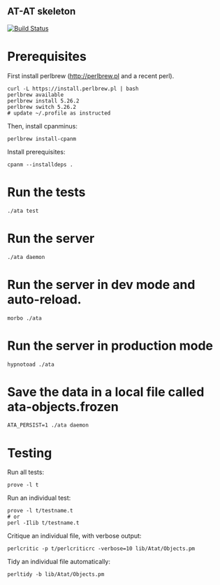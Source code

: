 ## AT-AT skeleton

[![Build Status](https://travis-ci.org/dod-ccpo/skel.svg?branch=master)](https://travis-ci.org/dod-ccpo/skel)

# Prerequisites

First install perlbrew (http://perlbrew.pl and a recent perl).

    curl -L https://install.perlbrew.pl | bash
    perlbrew available
    perlbrew install 5.26.2
    perlbrew switch 5.26.2
    # update ~/.profile as instructed

Then, install cpanminus:

    perlbrew install-cpanm

Install prerequisites:

    cpanm --installdeps .

# Run the tests

    ./ata test

# Run the server

    ./ata daemon

# Run the server in dev mode and auto-reload.

    morbo ./ata

# Run the server in production mode

    hypnotoad ./ata

# Save the data in a local file called ata-objects.frozen

    ATA_PERSIST=1 ./ata daemon

# Testing

Run all tests:

    prove -l t

Run an individual test:

    prove -l t/testname.t
    # or
    perl -Ilib t/testname.t

Critique an individual file, with verbose output:

    perlcritic -p t/perlcriticrc -verbose=10 lib/Atat/Objects.pm

Tidy an individual file automatically:

    perltidy -b lib/Atat/Objects.pm
